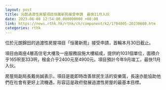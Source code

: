 ```yaml
---
layout: post
title: 元朗過渡性房屋項目恒莆新苑接受申請　最快11月入伙
date: 2023-06-08 12:54:00.000000000 +08:00
link: https://news.rthk.hk/rthk/ch/component/k2/1704005-20230608.htm
categories: rthk
---
```


位於元朗錦田的過渡性房屋項目「恒莆新苑」接受申請，首輪本月30日截止。

項目由兩座4層高住宅大樓及一座服務設施大樓組成，提供約1031個單位，面積介乎165呎至333呎，租金介乎2400元至4900元。項目預計今年9月竣工，最快11月入伙。

房屋局副局長戴尚誠表示，項目是能即時改善居民生活的安樂窩，長遠亦能協助他們在社會有更好上流機遇，形容這是政府發展過渡性房屋的最基本目標。
